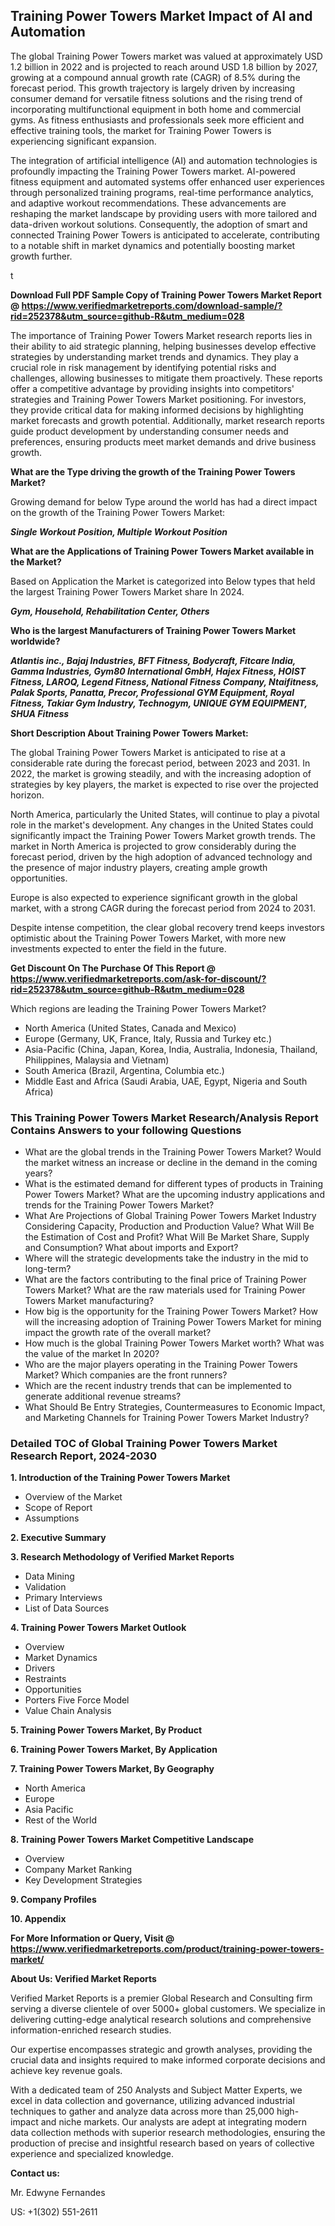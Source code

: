 <h2>Training Power Towers Market Impact of AI and Automation</h2><p>The global Training Power Towers market was valued at approximately USD 1.2 billion in 2022 and is projected to reach around USD 1.8 billion by 2027, growing at a compound annual growth rate (CAGR) of 8.5% during the forecast period. This growth trajectory is largely driven by increasing consumer demand for versatile fitness solutions and the rising trend of incorporating multifunctional equipment in both home and commercial gyms. As fitness enthusiasts and professionals seek more efficient and effective training tools, the market for Training Power Towers is experiencing significant expansion.</p><p>The integration of artificial intelligence (AI) and automation technologies is profoundly impacting the Training Power Towers market. AI-powered fitness equipment and automated systems offer enhanced user experiences through personalized training programs, real-time performance analytics, and adaptive workout recommendations. These advancements are reshaping the market landscape by providing users with more tailored and data-driven workout solutions. Consequently, the adoption of smart and connected Training Power Towers is anticipated to accelerate, contributing to a notable shift in market dynamics and potentially boosting market growth further.</p>t</p><p id="" class=""><strong>Download Full PDF Sample Copy of Training Power Towers Market Report @ <a href="https://www.verifiedmarketreports.com/download-sample/?rid=252378&utm_source=github-R&utm_medium=028" target="_blank">https://www.verifiedmarketreports.com/download-sample/?rid=252378&utm_source=github-R&utm_medium=028</a></strong></p><p>The importance of&nbsp;Training Power Towers Market research reports lies in their ability to aid strategic planning, helping businesses develop effective strategies by understanding market trends and dynamics. They play a crucial role in risk management by identifying potential risks and challenges, allowing businesses to mitigate them proactively. These reports offer a competitive advantage by providing insights into competitors' strategies and Training Power Towers Market positioning. For investors, they provide critical data for making informed decisions by highlighting market forecasts and growth potential. Additionally, market research reports guide product development by understanding consumer needs and preferences, ensuring products meet market demands and drive business growth.</p><p><strong>What are the&nbsp;Type driving the growth of the Training Power Towers Market?</strong></p><p id="" class="">Growing demand for below Type around the world has had a direct impact on the growth of the Training Power Towers Market:</p><em><strong>Single Workout Position, Multiple Workout Position</strong></em></p><strong>What are the&nbsp;Applications&nbsp;of Training Power Towers Market available in the Market?</strong></p><p id="" class="">Based on Application the Market is categorized into Below types that held the largest Training Power Towers Market share In 2024.</p><em><strong>Gym, Household, Rehabilitation Center, Others</strong></em></p><strong>Who is the largest Manufacturers of Training Power Towers Market worldwide?</strong></p><p><em><strong>Atlantis inc., Bajaj Industries, BFT Fitness, Bodycraft, Fitcare India, Gamma Industries, Gym80 International GmbH, Hajex Fitness, HOIST Fitness, LAROQ, Legend Fitness, National Fitness Company, Ntaifitness, Palak Sports, Panatta, Precor, Professional GYM Equipment, Royal Fitness, Takiar Gym Industry, Technogym, UNIQUE GYM EQUIPMENT, SHUA Fitness</strong></em></p><p id="" class=""><strong>Short Description About Training Power Towers Market:</strong></p><p>The global Training Power Towers Market is anticipated to rise at a considerable rate during the forecast period, between 2023 and 2031. In 2022, the market is growing steadily, and with the increasing adoption of strategies by key players, the market is expected to rise over the projected horizon.</p><p>North America, particularly the United States, will continue to play a pivotal role in the market's development. Any changes in the United States could significantly impact the Training Power Towers Market growth trends. The market in North America is projected to grow considerably during the forecast period, driven by the high adoption of advanced technology and the presence of major industry players, creating ample growth opportunities.</p><p>Europe is also expected to experience significant growth in the global market, with a strong CAGR during the forecast period from 2024 to 2031.</p><p>Despite intense competition, the clear global recovery trend keeps investors optimistic about the Training Power Towers Market, with more new investments expected to enter the field in the future.</p><p id="" class=""><strong>Get Discount On The Purchase Of This Report @ <a href="https://www.verifiedmarketreports.com/ask-for-discount/?rid=252378&utm_source=github-R&utm_medium=028" target="_blank">https://www.verifiedmarketreports.com/ask-for-discount/?rid=252378&utm_source=github-R&utm_medium=028</a></strong></p>Which regions are leading the Training Power Towers Market?</p><ul><li>North America (United States, Canada and Mexico)</li><li>Europe (Germany, UK, France, Italy, Russia and Turkey etc.)</li><li>Asia-Pacific (China, Japan, Korea, India, Australia, Indonesia, Thailand, Philippines, Malaysia and Vietnam)</li><li>South America (Brazil, Argentina, Columbia etc.)</li><li>Middle East and Africa (Saudi Arabia, UAE, Egypt, Nigeria and South Africa)</li></ul><h3 id="" class="">This Training Power Towers Market Research/Analysis Report Contains Answers to your following Questions</h3><ul><li>What are the global trends in the Training Power Towers Market? Would the market witness an increase or decline in the demand in the coming years?</li><li>What is the estimated demand for different types of products in Training Power Towers Market? What are the upcoming industry applications and trends for the Training Power Towers Market?</li><li>What Are Projections of Global Training Power Towers Market Industry Considering Capacity, Production and Production Value? What Will Be the Estimation of Cost and Profit? What Will Be Market Share, Supply and Consumption? What about imports and Export?</li><li>Where will the strategic developments take the industry in the mid to long-term?</li><li>What are the factors contributing to the final price of Training Power Towers Market? What are the raw materials used for Training Power Towers Market manufacturing?</li><li>How big is the opportunity for the Training Power Towers Market? How will the increasing adoption of Training Power Towers Market for mining impact the growth rate of the overall market?</li><li>How much is the global Training Power Towers Market worth? What was the value of the market In 2020?</li><li>Who are the major players operating in the Training Power Towers Market? Which companies are the front runners?</li><li>Which are the recent industry trends that can be implemented to generate additional revenue streams?</li><li>What Should Be Entry Strategies, Countermeasures to Economic Impact, and Marketing Channels for Training Power Towers Market Industry?</li></ul><h3 id="" class="">Detailed TOC of Global Training Power Towers Market Research Report, 2024-2030</h3><p id="" class=""><strong>1. Introduction of the Training Power Towers Market</strong></p><ul><li>Overview of the Market</li><li>Scope of Report</li><li>Assumptions</li></ul><p id="" class=""><strong>2. Executive Summary</strong></p><p id="" class=""><strong>3. Research Methodology of Verified Market Reports</strong></p><ul><li>Data Mining</li><li>Validation</li><li>Primary Interviews</li><li>List of Data Sources</li></ul><p id="" class=""><strong>4. Training Power Towers Market Outlook</strong></p><ul><li>Overview</li><li>Market Dynamics</li><li>Drivers</li><li>Restraints</li><li>Opportunities</li><li>Porters Five Force Model</li><li>Value Chain Analysis</li></ul><p id="" class=""><strong>5. Training Power Towers Market, By Product</strong></p><p id="" class=""><strong>6. Training Power Towers Market, By Application</strong></p><p id="" class=""><strong>7. Training Power Towers Market, By Geography</strong></p><ul><li>North America</li><li>Europe</li><li>Asia Pacific</li><li>Rest of the World</li></ul><p id="" class=""><strong>8. Training Power Towers Market Competitive Landscape</strong></p><ul><li>Overview</li><li>Company Market Ranking</li><li>Key Development Strategies</li></ul><p id="" class=""><strong>9. Company Profiles</strong></p><p id="" class=""><strong>10. Appendix</strong></p><p id="" class=""><strong>For More Information or Query, Visit @ <a href="https://www.verifiedmarketreports.com/product/training-power-towers-market/" target="_blank">https://www.verifiedmarketreports.com/product/training-power-towers-market/</a></strong></p><p id="" class=""><strong>About Us: Verified Market Reports</strong></p><p id="" class="">Verified Market Reports is a premier Global Research and Consulting firm serving a diverse clientele of over 5000+ global customers. We specialize in delivering cutting-edge analytical research solutions and comprehensive information-enriched research studies.</p><p id="" class="">Our expertise encompasses strategic and growth analyses, providing the crucial data and insights required to make informed corporate decisions and achieve key revenue goals.</p><p id="" class="">With a dedicated team of 250 Analysts and Subject Matter Experts, we excel in data collection and governance, utilizing advanced industrial techniques to gather and analyze data across more than 25,000 high-impact and niche markets. Our analysts are adept at integrating modern data collection methods with superior research methodologies, ensuring the production of precise and insightful research based on years of collective experience and specialized knowledge.</p><p id="" class=""><strong>Contact us:</strong></p><p id="" class="">Mr. Edwyne Fernandes</p><p id="" class="">US: +1(302) 551-2611</p>